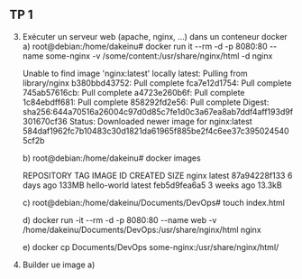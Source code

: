 ## TP 1 ##

3. Exécuter un serveur web (apache, nginx, …) dans un conteneur docker
    a) root@debian:/home/dakeinu# docker run it --rm -d -p 8080:80 --name some-nginx -v /some/content:/usr/share/nginx/html -d nginx
    
    Unable to find image 'nginx:latest' locally
    latest: Pulling from library/nginx
    b380bbd43752: Pull complete 
    fca7e12d1754: Pull complete 
    745ab57616cb: Pull complete 
    a4723e260b6f: Pull complete 
    1c84ebdff681: Pull complete 
    858292fd2e56: Pull complete 
    Digest: sha256:644a70516a26004c97d0d85c7fe1d0c3a67ea8ab7ddf4aff193d9f301670cf36
    Status: Downloaded newer image for nginx:latest
    584daf1962fc7b10483c30d1821da61965f885be2f4c6ee37c3950245405cf2b

    b) root@debian:/home/dakeinu# docker images

    REPOSITORY    TAG       IMAGE ID       CREATED       SIZE
    nginx         latest    87a94228f133   6 days ago    133MB
    hello-world   latest    feb5d9fea6a5   3 weeks ago   13.3kB

    c) root@debian:/home/dakeinu/Documents/DevOps# touch index.html

    d) docker run -it --rm -d -p 8080:80 --name web -v /home/dakeinu/Documents/DevOps:/usr/share/nginx/html nginx

    e) docker cp Documents/DevOps some-nginx:/usr/share/nginx/html/

4. Builder ue image
    a) 
